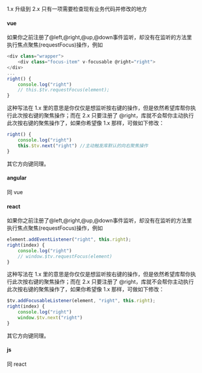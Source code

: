 1.x 升级到 2.x 只有一项需要检查现有业务代码并修改的地方
#### vue
如果你之前注册了@left,@right,@up,@down事件监听，却没有在监听的方法里执行焦点聚焦(requestFocus)操作，例如
```js
<div class="wrapper">
    <div class="focus-item" v-focusable @right="right">
</div>
...
right() {
    console.log("right")
    // this.$tv.requestFocus(element);
}
```
这种写法在 1.x 里的意思是你仅仅是想监听按右键的操作，但是依然希望库帮你执行此次按右键的聚焦操作；而在 2.x 只要注册了 @right，库就不会帮你主动执行此次按右键的聚焦操作了，如果你希望像 1.x 那样，可做如下修改：
```js
right() {
    console.log("right")
    this.$tv.next("right") //主动触发库默认的向右聚焦操作
}
```
其它方向键同理。

#### angular
同 vue

#### react
如果你之前注册了@left,@right,@up,@down事件监听，却没有在监听的方法里执行焦点聚焦(requestFocus)操作，例如
```js
element.addEventListener("right", this.right);
right(index) {
    console.log("right")
    // window.$tv.requestFocus(element)
}
```
这种写法在 1.x 里的意思是你仅仅是想监听按右键的操作，但是依然希望库帮你执行此次按右键的聚焦操作；而在 2.x 只要注册了 @right，库就不会帮你主动执行此次按右键的聚焦操作了，如果你希望像 1.x 那样，可做如下修改：
```js
$tv.addFocusableListener(element, "right", this.right);
right(index) {
    console.log("right")
    window.$tv.next("right")
}
```
其它方向键同理。

#### js
同 react